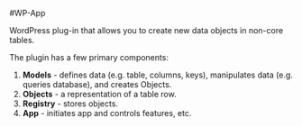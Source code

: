 #WP-App

WordPress plug-in that allows you to create new data objects in non-core tables.


The plugin has a few primary components:

1. **Models** - defines data (e.g. table, columns, keys), manipulates data (e.g. queries database), and creates Objects.
2. **Objects** - a representation of a table row.
3. **Registry** - stores objects.
4. **App** - initiates app and controls features, etc.
